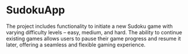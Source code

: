# SudokuApp
The project includes functionality to initiate a new Sudoku game with varying difficulty levels – easy, medium, and hard. The ability to continue existing games allows users to pause their game progress and resume it later, offering a seamless and flexible gaming experience.

